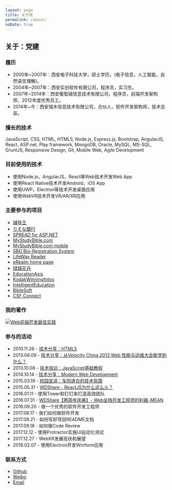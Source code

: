 ```yaml
---
layout: page
title: 关于我
permalink: /about/
noDate: true
---
```


## 关于：党建

### 履历

* 2000年~2007年：西安电子科技大学，硕士学历，(电子信息，人工智能，自然语言理解)。
* 2004年~2007年：西安实创软件有限公司，程序员，实习生。
* 2007年~2014年：西安葡萄城信息技术有限公司，程序员，前端开发架构师，2012年度优秀员工。
* 2014年~今：西安瑞木信息技术有限公司，合伙人，软件开发架构师，技术总监。

### 擅长的技术

JavaScript, CSS, HTML, HTML5, Node.js, Express.js, Bootstrap, AngularJS, React, ASP.net, Play framework, MongoDB, Oracle, MySQL, MS-SQL, GruntJS, Responsive Design, Git, Mobile Web, Agile Development

### 目前使用的技术
* 使用Node.js，AngularJS，React等Web技术开发Web App
* 使用React Native技术开发Android，iOS App
* 使用UWP，Electron等技术开发桌面应用
* 使用WebVR技术开发VR/AR/XR应用

### 主要参与的项目

* [辅导王](http://www.52fdw.com/)
* [りそな銀行](http://www.resona-gr.co.jp/resonabank/)
* [SPREAD for ASP.NET](http://www.componentone.com/SuperProducts/SpreadWeb/)
* [MyStudyBible.com](https://www.mystudybible.com/)
* [MyStudyBible.com mobile](https://www.mystudybible.com/mobile)
* [SBG Bio-Registration System](http://www.sbg-fwcms.com/)
* [LifeWay Reader](https://reader.lifeway.com/)
* [eRealm home page](http://www.erealmsoft.com)
* [绿城花卉](http://shop.sxlvcheng.com)
* [EducationAxis](https://educationaxis.com)
* [KodakWinningfotos](https://kodakwinningfotos.com)
* [IntelligentEducation](https://intelligent.education/)
* [BibleSoft](http://app.biblesoft.com)
* [CSF Connect](https://itunes.apple.com/US/app/id1180826591?mt=8)

### 我的著作

[![Web前端开发最佳实践](http://images.china-pub.com/ebook3770001-3775000/3770903/zcover.jpg)](http://product.china-pub.com/3770903)

### 参与的活动

* 2010.11.26 - [技术分享：HTML5](http://www.slideshare.net/hunterdang/html5-48176079)
* 2013.06.09 - [技术分享：从Velocity China 2013 Web 性能与运维大会能学到什么？](http://www.dang-jian.com/velocity/2013/06/09/velocity-china-2013.html)
* 2013.10.08 - [技术培训：JavaScript基础教程](http://www.dang-jian.com/labs/#/javascriptclass)
* 2014.10.14 - [技术分享：Modern Web Development](http://www.slideshare.net/hunterdang/first-class-39175981)
* 2015.03.19 - [校园宣讲：车同道合的技术氛围](www.dang-jian.com/labs/ctdh-presentation)
* 2015.05.31 - [WDShare - ReactJS为什么这么火？](http://www.dang-jian.com/labs/why-react)
* 2016.01.11 - 使用Tower和钉钉来打造高效团队
* 2016.07.31 - [WDShare【两周年庆典】- Web全栈开发工程师的利器-MEAN](http://www.dang-jian.com/labs/why-mean)
* 2016.09.20 - 做一个优秀的软件开发工程师
* 2017.08.17 - 我们如何做软件开发
* 2017.08.21 - 如何写好项目README文档
* 2017.09.18 - 如何做Code Review
* 2017.12.12 - 使用Protractor实施UI自动化测试
* 2017.12.27 - WebXR发展现状和展望
* 2018.02.07 - 使用Electron开发Winform应用

### 联系方式

* [Github](http://www.github.com/dangjian)
* [Weibo](http://www.weibo.com/dangjian)
* [Email](mailto:hunterdang@gmail.com)



